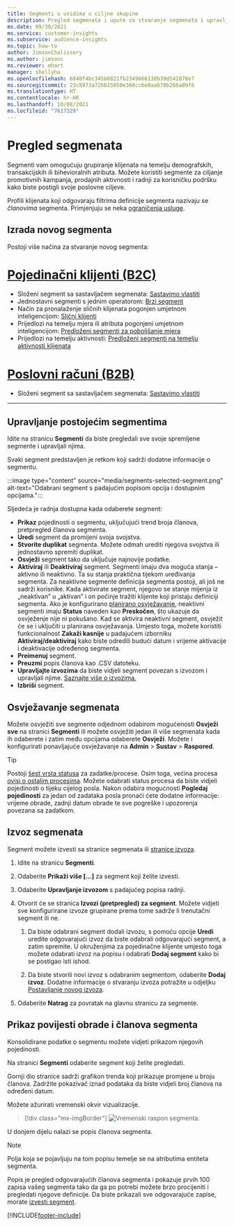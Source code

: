 ```yaml
---
title: Segmenti u uvidima u ciljne skupine
description: Pregled segmenata i upute za stvaranje segmenata i upravljanje segmentima.
ms.date: 09/30/2021
ms.service: customer-insights
ms.subservice: audience-insights
ms.topic: how-to
author: JimsonChalissery
ms.author: jimsonc
ms.reviewer: mhart
manager: shellyha
ms.openlocfilehash: 6840f4bc345b0821fb2349666130b39d542878e7
ms.sourcegitcommit: 23c8973a726b15050e368cc6e0aab78b266a89f6
ms.translationtype: HT
ms.contentlocale: hr-HR
ms.lasthandoff: 10/08/2021
ms.locfileid: "7617329"
---
```

# <a name="segments-overview"></a>Pregled segmenata

Segmenti vam omogućuju grupiranje klijenata na temelju demografskih, transakcijskih ili bihevioralnih atributa. Možete koristiti segmente za ciljanje promotivnih kampanja, prodajnih aktivnosti i radnji za korisničku podršku kako biste postigli svoje poslovne ciljeve.

Profili klijenata koji odgovaraju filtrima definicije segmenta nazivaju se *članovima* segmenta. Primjenjuju se neka [ograničenja usluge](service-limits.md).

## <a name="create-a-new-segment"></a>Izrada novog segmenta

Postoji više načina za stvaranje novog segmenta: 

# <a name="individual-customers-b2c"></a>[Pojedinačni klijenti (B2C)](#tab/b2c)

- Složeni segment sa sastavljačem segmenata: [Sastavimo vlastiti](segment-builder.md#create-a-new-segment) 
- Jednostavni segmenti s jednim operatorom: [Brzi segment](segment-builder.md#quick-segments) 
- Način za pronalaženje sličnih klijenata pogonjen umjetnom inteligencijom: [Slični klijenti](find-similar-customer-segments.md) 
- Prijedlozi na temelju mjera ili atributa pogonjeni umjetnom inteligencijom: [Predloženi segmenti za poboljšanje mjera](suggested-segments.md) 
- Prijedlozi na temelju aktivnosti: [Predloženi segmenti na temelju aktivnosti klijenata](suggested-segments-activity.md) 

# <a name="business-accounts-b2b"></a>[Poslovni računi (B2B)](#tab/b2b)

- Složeni segment sa sastavljačem segmenata: [Sastavimo vlastiti](segment-builder.md#create-a-new-segment)

---

## <a name="manage-existing-segments"></a>Upravljanje postojećim segmentima

Idite na stranicu **Segmenti** da biste pregledali sve svoje spremljene segmente i upravljali njima.

Svaki segment predstavljen je retkom koji sadrži dodatne informacije o segmentu.

:::image type="content" source="media/segments-selected-segment.png" alt-text="Odabrani segment s padajućim popisom opcija i dostupnim opcijama.":::

Sljedeća je radnja dostupna kada odaberete segment:

- **Prikaz** pojedinosti o segmentu, uključujući trend broja članova, pretpregled članova segmenta.
- **Uredi** segment da promijeni svoja svojstva.
- **Stvorite duplikat** segmenta. Možete odmah urediti njegova svojstva ili jednostavno spremiti duplikat.
- **Osvježi** segment tako da uključuje najnovije podatke.
- **Aktiviraj** ili **Deaktiviraj** segment. Segmenti imaju dva moguća stanja – aktivno ili neaktivno. Ta su stanja praktična tijekom uređivanja segmenta. Za neaktivne segmente definicija segmenta postoji, ali još ne sadrži korisnike. Kada aktivirate segment, njegovo se stanje mijenja iz „neaktivan” u „aktivan” i on počinje tražiti klijente koji pristaju definiciji segmenta. Ako je konfigurirano [planirano osvježavanje](system.md#schedule-tab), neaktivni segmenti imaju **Status** naveden kao **Preskočen**, što ukazuje da osvježenje nije ni pokušano. Kad se aktivira neaktivni segment, osvježit će se i uključiti u planirana osvježavanja.
  Umjesto toga, možete koristiti funkcionalnost **Zakaži kasnije** u padajućem izborniku **Aktiviraj/deaktiviraj** kako biste odredili budući datum i vrijeme aktivacije i deaktivacije određenog segmenta.
- **Preimenuj** segment.
- **Preuzmi** popis članova kao .CSV datoteku.
- **Upravljajte izvozima** da biste vidjeli segment povezan s izvozom i upravljali njime. [Saznajte više o izvozima.](export-destinations.md)
- **Izbriši** segment.

## <a name="refresh-segments"></a>Osvježavanje segmenata

Možete osvježiti sve segmente odjednom odabirom mogućenosti **Osvježi sve** na stranici **Segmenti** ili možete osvježiti jedan ili više segmenata kada ih odaberete i zatim među opcijama odaberete **Osvježi**. Možete i konfigurirati ponavljajuće osvježavanje na **Admin** > **Sustav** > **Raspored**.

> [!TIP]
> Postoji [šest vrsta statusa](system.md#status-types) za zadatke/procese. Osim toga, većina procesa [ovisi o ostalim procesima](system.md#refresh-policies). Možete odabrati status procesa da biste vidjeli pojedinosti o tijeku cijelog posla. Nakon odabira mogućnosti **Pogledaj pojedinosti** za jedan od zadataka posla pronaći ćete dodatne informacije: vrijeme obrade, zadnji datum obrade te sve pogreške i upozorenja povezana sa zadatkom.

## <a name="export-segments"></a>Izvoz segmenata

Segment možete izvesti sa stranice segmenata ili [stranice izvoza](export-destinations.md). 

1. Idite na stranicu **Segmenti**.

1. Odaberite **Prikaži više [...]** za segment koji želite izvesti.

1. Odaberite **Upravljanje izvozom** s padajućeg popisa radnji.

1. Otvorit će se stranica **Izvozi (pretpregled) za segment**. Možete vidjeti sve konfigurirane izvoze grupirane prema tome sadrže li trenutačni segment ili ne.

   1. Da biste odabrani segment dodali izvozu, s pomoću opcije **Uredi** uredite odgovarajući izvoz da biste odabrali odgovarajući segment, a zatim spremite. U okruženjima za pojedinačne klijente umjesto toga možete odabrati izvoz na popisu i odabrati **Dodaj segment** kako bi se postigao isti ishod.

   1. Da biste stvorili novi izvoz s odabranim segmentom, odaberite **Dodaj izvoz**. Dodatne informacije o stvaranju izvoza potražite u odjeljku [Postavljanje novog izvoza](export-destinations.md#set-up-a-new-export).

1. Odaberite **Natrag** za povratak na glavnu stranicu za segmente.

## <a name="view-processing-history-and-segment-members"></a>Prikaz povijesti obrade i članova segmenta

Konsolidirane podatke o segmentu možete vidjeti prikazom njegovih pojedinosti.

Na stranici **Segmenti** odaberite segment koji želite pregledati.

Gornji dio stranice sadrži grafikon trenda koji prikazuje promjene u broju članova. Zadržite pokazivač iznad podataka da biste vidjeli broj članova na određeni datum.

Možete ažurirati vremenski okvir vizualizacije.

> [!div class="mx-imgBorder"]
> ![Vremenski raspon segmenta.](media/segment-time-range.png "Vremenski raspon segmenta")

U donjem dijelu nalazi se popis članova segmenta.

> [!NOTE]
> Polja koja se pojavljuju na tom popisu temelje se na atributima entiteta segmenta.
>
>Popis je pregled odgovarajućih članova segmenta i pokazuje prvih 100 zapisa vašeg segmenta tako da ga po potrebi možete brzo procijeniti i pregledati njegove definicije. Da biste prikazali sve odgovarajuće zapise, morate [izvesti segment](export-destinations.md).

[!INCLUDE[footer-include](../includes/footer-banner.md)] 

